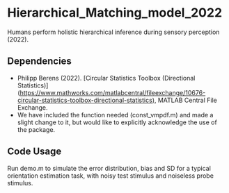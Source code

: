 # Hierarchical\_Matching\_model\_2022
Humans perform holistic hierarchical inference duringsensory perception (2022). 

## Dependencies
* Philipp Berens (2022). [Circular Statistics Toolbox (Directional Statistics)] (https://www.mathworks.com/matlabcentral/fileexchange/10676-circular-statistics-toolbox-directional-statistics), MATLAB Central File Exchange. 
* We have included the function needed (const_vmpdf.m) and made a slight change to it, but would like to explicitly acknowledge the use of the package.

## Code Usage
Run demo.m to simulate the error distribution, bias and SD for a typical orientation estimation task, with noisy test stimulus and noiseless probe stimulus. 